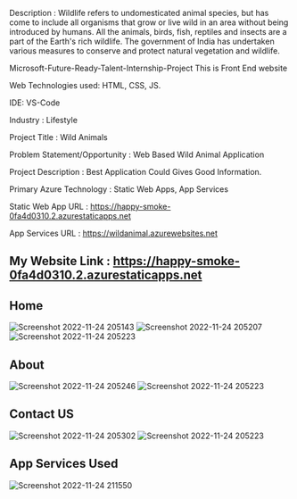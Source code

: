 Description : Wildlife refers to undomesticated animal species, but has come to include all organisms that grow or live wild in an area without being introduced by humans.
All the animals, birds, fish, reptiles and insects are a part of the Earth's rich wildlife. The government of India has undertaken various measures to conserve and protect natural vegetation and wildlife.

Microsoft-Future-Ready-Talent-Internship-Project This is Front End website

Web Technologies used: HTML, CSS, JS.

IDE: VS-Code

Industry : Lifestyle

Project Title : Wild Animals

Problem Statement/Opportunity : Web Based Wild Animal Application

Project Description : Best Application Could Gives Good Information.

Primary Azure Technology : Static Web Apps, App Services

Static Web App URL : https://happy-smoke-0fa4d0310.2.azurestaticapps.net

App Services URL : https://wildanimal.azurewebsites.net

## My Website Link : https://happy-smoke-0fa4d0310.2.azurestaticapps.net

## Home
![Screenshot 2022-11-24 205143](https://user-images.githubusercontent.com/116721007/203822976-661637f4-7da5-43ea-986c-0b7d1f700d39.jpg)
![Screenshot 2022-11-24 205207](https://user-images.githubusercontent.com/116721007/203822988-1d5c1abe-37b1-4e7d-9920-a06601d470dd.jpg)
![Screenshot 2022-11-24 205223](https://user-images.githubusercontent.com/116721007/203822992-1d1bf56a-6d9d-42e2-8ba0-ba87d5095ce2.jpg)

## About
![Screenshot 2022-11-24 205246](https://user-images.githubusercontent.com/116721007/203823067-077b0b6c-bf1c-4a7c-ac06-87d432e645ed.jpg)
![Screenshot 2022-11-24 205223](https://user-images.githubusercontent.com/116721007/203823055-cb2d669d-5ddd-4e4d-aa31-123ecd55dbf8.jpg)

## Contact US
![Screenshot 2022-11-24 205302](https://user-images.githubusercontent.com/116721007/203823148-ef2bd96b-8e55-492e-92d7-6a19cbb3b3ad.jpg)
![Screenshot 2022-11-24 205223](https://user-images.githubusercontent.com/116721007/203823154-61eabadb-daea-4ea3-b68e-5ede0ffc58f4.jpg)

## App Services Used
![Screenshot 2022-11-24 211550](https://user-images.githubusercontent.com/116721007/203823549-25468cd3-1f13-4d52-ab6e-9238e8f8d90a.jpg)
